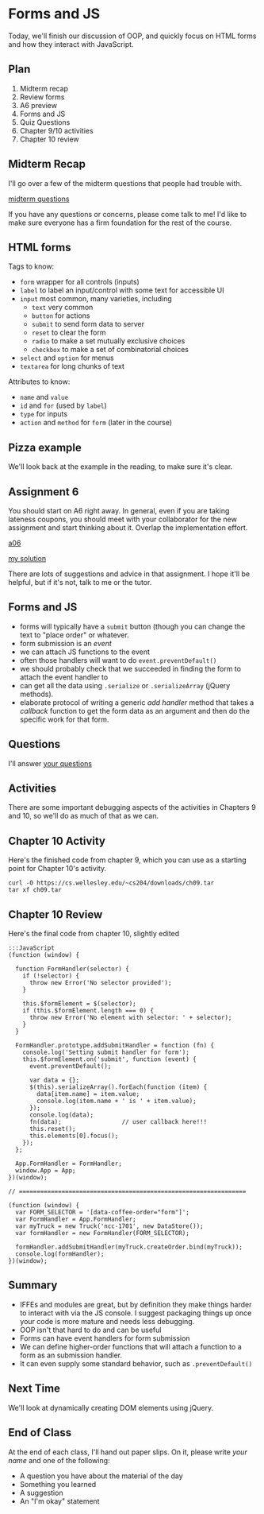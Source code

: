 # Forms and JS

Today, we'll finish our discussion of OOP, and quickly focus on HTML forms
and how they interact with JavaScript.

## Plan

1. Midterm recap
1. Review forms
1. A6 preview
1. Forms and JS
1. Quiz Questions
1. Chapter 9/10 activities
1. Chapter 10 review

## Midterm Recap

I'll go over a few of the midterm questions that people had trouble with.

[midterm questions](../../solutions/midterm/midterm.html)

If you have any questions or concerns, please come talk to me! I'd like to
make sure everyone has a firm foundation for the rest of the course.

## HTML forms

Tags to know:

* `form`  wrapper for all controls (inputs)
* `label` to label an input/control with some text for accessible UI
* `input`  most common, many varieties, including
    * `text` very common
    * `button` for actions
    * `submit` to send form data to server
    * `reset` to clear the form
    * `radio` to make a set mutually exclusive choices
    * `checkbox` to make a set of combinatorial choices
* `select` and `option` for menus
* `textarea` for long chunks of text

Attributes to know:

* `name` and `value`
* `id` and `for` (used by `label`)
* `type` for inputs
* `action` and `method` for `form` (later in the course)

## Pizza example

We'll look back at the example in the reading, to make sure it's clear.

## Assignment 6

You should start on A6 right away. In general, even if you are taking
lateness coupons, you should meet with your collaborator for the new
assignment and start thinking about it. Overlap the implementation effort.

[a06](../../assignments/a06/concentration.html)

[my solution](../../solutions/a06-concentration/game.html)

There are lots of suggestions and advice in that assignment. I hope it'll
be helpful, but if it's not, talk to me or the tutor.

## Forms and JS

* forms will typically have a `submit` button (though you can change the
text to "place order" or whatever.
* form submission is an *event*
* we can attach JS functions to the event
* often those handlers will want to do `event.preventDefault()`
* we should probably check that we succeeded in finding the form to attach
the event handler to
* can get all the data using `.serialize` or `.serializeArray` (jQuery methods).
* elaborate protocol of writing a generic *add handler* method that takes
a *callback* function to get the form data as an argument and then do the
specific work for that form.

## Questions

I'll answer [your questions](../../quizzes/quiz13.html)

## Activities

There are some important debugging aspects of the activities in Chapters 9
and 10, so we'll do as much of that as we can.

## Chapter 10 Activity

Here's the finished code from chapter 9, which you can use as a starting
point for Chapter 10's activity.

```
curl -O https://cs.wellesley.edu/~cs204/downloads/ch09.tar
tar xf ch09.tar
```

## Chapter 10 Review

Here's the final code from chapter 10, slightly edited

```
:::JavaScript
(function (window) {

  function FormHandler(selector) {
    if (!selector) {
      throw new Error('No selector provided');
    }

    this.$formElement = $(selector);
    if (this.$formElement.length === 0) {
      throw new Error('No element with selector: ' + selector);
    }
  }

  FormHandler.prototype.addSubmitHandler = function (fn) {
    console.log('Setting submit handler for form');
    this.$formElement.on('submit', function (event) {
      event.preventDefault();

      var data = {};
      $(this).serializeArray().forEach(function (item) {
        data[item.name] = item.value;
        console.log(item.name + ' is ' + item.value);
      });
      console.log(data);
      fn(data);                 // user callback here!!!
      this.reset();
      this.elements[0].focus();
    });
  };

  App.FormHandler = FormHandler;
  window.App = App;
})(window);

// ================================================================

(function (window) {
  var FORM_SELECTOR = '[data-coffee-order="form"]';
  var FormHandler = App.FormHandler;
  var myTruck = new Truck('ncc-1701', new DataStore());
  var formHandler = new FormHandler(FORM_SELECTOR);

  formHandler.addSubmitHandler(myTruck.createOrder.bind(myTruck));
  console.log(formHandler);
})(window);
```

## Summary

* IFFEs and modules are great, but by definition they make things harder
to interact with via the JS console. I suggest packaging things up once
your code is more mature and needs less debugging.
* OOP isn't that hard to do and can be useful
* Forms can have event handlers for form submission
* We can define higher-order functions that will attach a function to a
form as an submission handler.
* It can even supply some standard behavior, such as `.preventDefault()`

## Next Time

We'll look at dynamically creating DOM elements using jQuery.

## End of Class

At the end of each class, I'll hand out paper slips. On it, please write
*your name* and one of the following:

* A question you have about the material of the day
* Something you learned
* A suggestion
* An "I'm okay" statement

